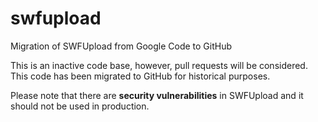 swfupload
=========

Migration of SWFUpload from Google Code to GitHub

This is an inactive code base, however, pull requests will be considered.  This code has been migrated to GitHub for historical purposes.

Please note that there are **security vulnerabilities** in SWFUpload and it should not be used in production.